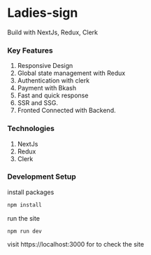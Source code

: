 # Ladies-sign

Build with NextJs, Redux, Clerk

### Key Features

1. Responsive Design
2. Global state management with Redux
3. Authentication with clerk
4. Payment with Bkash
5. Fast and quick response
6. SSR and SSG.
7. Fronted Connected with Backend.

### Technologies

1. NextJs
1. Redux
1. Clerk

### Development Setup

install packages

```bash
npm install
```

run the site

```
npm run dev
```

visit https://localhost:3000 for to check the site
